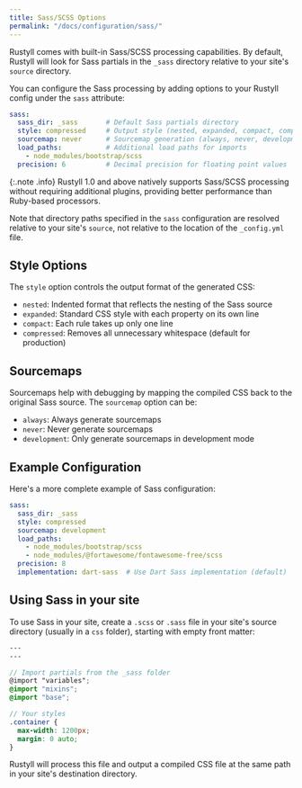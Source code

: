 ```yaml
---
title: Sass/SCSS Options
permalink: "/docs/configuration/sass/"
---
```


Rustyll comes with built-in Sass/SCSS processing capabilities. By default, Rustyll will look for Sass partials in the `_sass` directory relative to your site's `source` directory.

You can configure the Sass processing by adding options to your Rustyll config under the `sass` attribute:

```yaml
sass:
  sass_dir: _sass       # Default Sass partials directory
  style: compressed     # Output style (nested, expanded, compact, compressed)
  sourcemap: never      # Sourcemap generation (always, never, development)
  load_paths:           # Additional load paths for imports
    - node_modules/bootstrap/scss
  precision: 6          # Decimal precision for floating point values
```

{:.note .info}
Rustyll 1.0 and above natively supports Sass/SCSS processing without requiring additional plugins, providing better performance than Ruby-based processors.

<div class="note info">
  <p>
    Note that directory paths specified in the <code>sass</code> configuration
    are resolved relative to your site's <code>source</code>, not relative to the location of the <code>_config.yml</code> file.
  </p>
</div>

## Style Options

The `style` option controls the output format of the generated CSS:

- `nested`: Indented format that reflects the nesting of the Sass source
- `expanded`: Standard CSS style with each property on its own line
- `compact`: Each rule takes up only one line
- `compressed`: Removes all unnecessary whitespace (default for production)

## Sourcemaps

Sourcemaps help with debugging by mapping the compiled CSS back to the original Sass source. The `sourcemap` option can be:

- `always`: Always generate sourcemaps
- `never`: Never generate sourcemaps
- `development`: Only generate sourcemaps in development mode

## Example Configuration

Here's a more complete example of Sass configuration:

```yaml
sass:
  sass_dir: _sass
  style: compressed
  sourcemap: development
  load_paths:
    - node_modules/bootstrap/scss
    - node_modules/@fortawesome/fontawesome-free/scss
  precision: 8
  implementation: dart-sass  # Use Dart Sass implementation (default)
```

## Using Sass in your site

To use Sass in your site, create a `.scss` or `.sass` file in your site's source directory (usually in a `css` folder), starting with empty front matter:

```scss
---
---

// Import partials from the _sass folder
@import "variables";
@import "mixins";
@import "base";

// Your styles
.container {
  max-width: 1200px;
  margin: 0 auto;
}
```

Rustyll will process this file and output a compiled CSS file at the same path in your site's destination directory.
